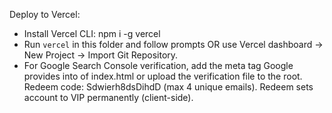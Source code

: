 Deploy to Vercel:
- Install Vercel CLI: npm i -g vercel
- Run `vercel` in this folder and follow prompts OR use Vercel dashboard -> New Project -> Import Git Repository.
- For Google Search Console verification, add the meta tag Google provides into <head> of index.html or upload the verification file to the root.
Redeem code: Sdwierh8dsDihdD (max 4 unique emails). Redeem sets account to VIP permanently (client-side).

